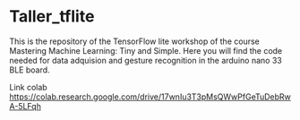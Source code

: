 # Taller_tflite
This is the repository of the TensorFlow lite workshop of the course Mastering Machine Learning: Tiny and Simple.
Here you will find the code needed for data adquision and gesture recognition in the arduino nano 33 BLE board.

Link colab https://colab.research.google.com/drive/17wnIu3T3pMsQWwPfGeTuDebRwA-5LFqh
